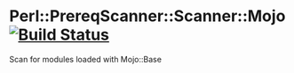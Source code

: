 
# Perl::PrereqScanner::Scanner::Mojo [![Build Status](https://travis-ci.org/aferreira/cpan-Perl-PrereqScanner-Scanner-Mojo.svg?branch=master)](https://travis-ci.org/aferreira/cpan-Perl-PrereqScanner-Scanner-Mojo)
Scan for modules loaded with Mojo::Base
